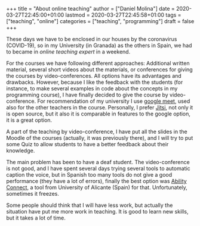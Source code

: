 +++
title = "About online teaching"
author = ["Daniel Molina"]
date = 2020-03-27T22:45:00+01:00
lastmod = 2020-03-27T22:45:58+01:00
tags = ["teaching", "online"]
categories = ["teaching", "programming"]
draft = false
+++

These days we have to be enclosed in our houses by the coronavirus (COVID-19),
so in my University (in Granada) as the others in Spain, we had to became
in _online teaching expert_ in a weekend.

For the courses we have following different approaches: Additional written
material, several short videos about the materials, or conferences for
giving the courses by video-conferences. All options have its advantages and
drawbacks. However, because I like the feedback with the students (for instance,
to make several examples in code about the concepts in my programming course),
I have finally decided to give the course by video-conference. For
recommendation of my university I use [google meet](https://meet.google.com/), used also for the other
teachers in the course. Personally, I prefer [Jitsi](https://meet.jit.si/), not only it is open source,
but it also it is comparable in features to the google option, it is a great
option.

A part of the teaching by video-conference, I have put all the slides in the
Moodle of the courses (actually, it was previously there), and I will try to put
some Quiz to allow students to have a better feedback about their knowledge.

The main problem has been to have a deaf student. The video-conference is not
good, and I have spent several days trying several tools to automatic caption
the voice, but in Spanish too many tools do not give a good performance (they
have a lot of errors), finally the best option was [Ability Connect](https://abilityconnect.ua.es/?lang=en), a tool from
University of Alicante (Spain) for that. Unfortunately, sometimes it freezes.

Some people should think that I will have less work, but actually the situation
have put me more work in teaching. It is good to learn new skills, but it takes
a lot of time.
